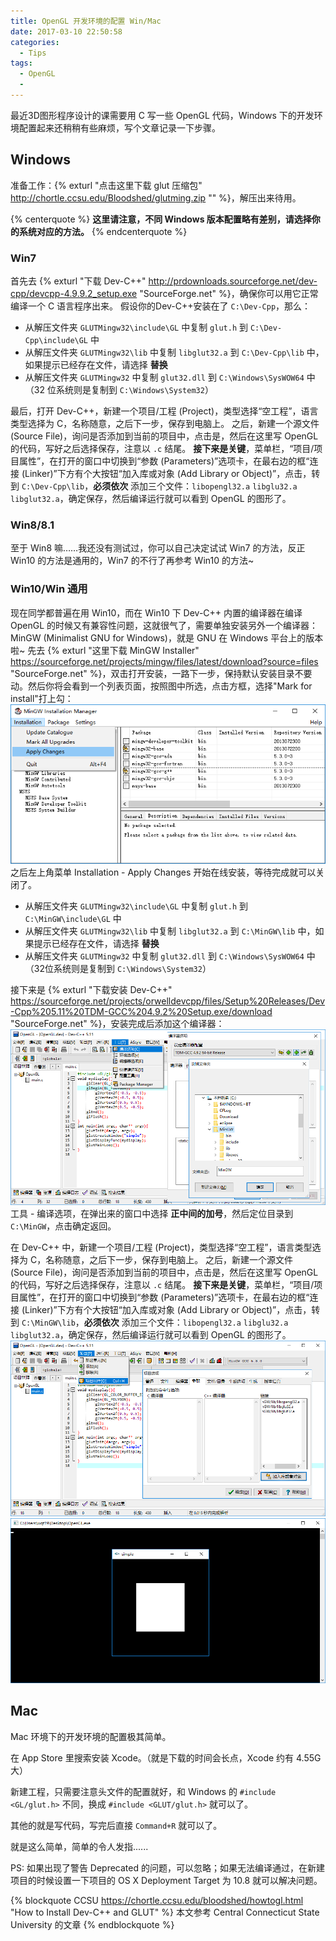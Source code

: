 ```yaml
---
title: OpenGL 开发环境的配置 Win/Mac
date: 2017-03-10 22:50:58
categories:
  - Tips
tags:
  - OpenGL
  -
---
```


最近3D图形程序设计的课需要用 C 写一些 OpenGL 代码，Windows 下的开发环境配置起来还稍稍有些麻烦，写个文章记录一下步骤。

## Windows

准备工作：{% exturl "点击这里下载 glut 压缩包" http://chortle.ccsu.edu/Bloodshed/glutming.zip "" %}，解压出来待用。

{% centerquote %}
**这里请注意，不同 Windows 版本配置略有差别，请选择你的系统对应的方法。**
{% endcenterquote %}
<!--more-->

### Win7

首先去 {% exturl "下载 Dev-C++" http://prdownloads.sourceforge.net/dev-cpp/devcpp-4.9.9.2_setup.exe "SourceForge.net" %}，确保你可以用它正常编译一个 C 语言程序出来。
假设你的Dev-C++安装在了 ``C:\Dev-Cpp``，那么：

* 从解压文件夹 ``GLUTMingw32\include\GL`` 中复制 ``glut.h`` 到 ``C:\Dev-Cpp\include\GL`` 中
* 从解压文件夹 ``GLUTMingw32\lib`` 中复制 ``libglut32.a`` 到 ``C:\Dev-Cpp\lib`` 中，如果提示已经存在文件，请选择 **替换**
* 从解压文件夹 ``GLUTMingw32`` 中复制 ``glut32.dll`` 到 ``C:\Windows\SysWOW64`` 中（32 位系统则是复制到 ``C:\Windows\System32``）

最后，打开 Dev-C++，新建一个项目/工程 (Project)，类型选择“空工程”，语言类型选择为 C，名称随意，之后下一步，保存到电脑上。
之后，新建一个源文件 (Source File)，询问是否添加到当前的项目中，点击是，然后在这里写 OpenGL 的代码，写好之后选择保存，注意以 ``.c`` 结尾。
**接下来是关键**，菜单栏，“项目/项目属性”，在打开的窗口中切换到“参数 (Parameters)”选项卡，在最右边的框“连接 (Linker)”下方有个大按钮“加入库或对象 (Add Library or Object)”，点击，转到 ``C:\Dev-Cpp\lib``，**必须依次** 添加三个文件：``libopengl32.a`` ``libglu32.a`` ``libglut32.a``，确定保存，然后编译运行就可以看到 OpenGL 的图形了。

### Win8/8.1

至于 Win8 嘛……我还没有测试过，你可以自己决定试试 Win7 的方法，反正 Win10 的方法是通用的，Win7 的不行了再参考 Win10 的方法~

### Win10/Win 通用

现在同学都普遍在用 Win10，而在 Win10 下 Dev-C++ 内置的编译器在编译 OpenGL 的时候又有兼容性问题，这就很气了，需要单独安装另外一个编译器：MinGW (Minimalist GNU for Windows)，就是 GNU 在 Windows 平台上的版本啦~
先去 {% exturl "这里下载 MinGW Installer" https://sourceforge.net/projects/mingw/files/latest/download?source=files "SourceForge.net" %}，双击打开安装，一路下一步，保持默认安装目录不要动。然后你将会看到一个列表页面，按照图中所选，点击方框，选择"Mark for install"打上勾：
![Mark](/uploads/2017/03/mingw-install.png)
之后左上角菜单 Installation - Apply Changes 开始在线安装，等待完成就可以关闭了。

* 从解压文件夹 ``GLUTMingw32\include\GL`` 中复制 ``glut.h`` 到 ``C:\MinGW\include\GL`` 中
* 从解压文件夹 ``GLUTMingw32\lib`` 中复制 ``libglut32.a`` 到 ``C:\MinGW\lib`` 中，如果提示已经存在文件，请选择 **替换**
* 从解压文件夹 ``GLUTMingw32`` 中复制 ``glut32.dll`` 到 ``C:\Windows\SysWOW64`` 中（32位系统则是复制到 ``C:\Windows\System32``）

接下来是 {% exturl "下载安装 Dev-C++" https://sourceforge.net/projects/orwelldevcpp/files/Setup%20Releases/Dev-Cpp%205.11%20TDM-GCC%204.9.2%20Setup.exe/download "SourceForge.net" %}，安装完成后添加这个编译器：
![AddCompiler](/uploads/2017/03/devc1.png)
工具 - 编译选项，在弹出来的窗口中选择 **正中间的加号**，然后定位目录到 ``C:\MinGW``，点击确定返回。

在 Dev-C++ 中，新建一个项目/工程 (Project)，类型选择“空工程”，语言类型选择为 C，名称随意，之后下一步，保存到电脑上。
之后，新建一个源文件 (Source File)，询问是否添加到当前的项目中，点击是，然后在这里写 OpenGL 的代码，写好之后选择保存，注意以 ``.c`` 结尾。
**接下来是关键**，菜单栏，“项目/项目属性”，在打开的窗口中切换到“参数 (Parameters)”选项卡，在最右边的框“连接 (Linker)”下方有个大按钮“加入库或对象 (Add Library or Object)”，点击，转到 ``C:\MinGW\lib``，**必须依次** 添加三个文件：``libopengl32.a`` ``libglu32.a`` ``libglut32.a``，确定保存，然后编译运行就可以看到 OpenGL 的图形了。
![Link](/uploads/2017/03/devc2.png)
![Example](/uploads/2017/03/OpenGL.png)

## Mac

Mac 环境下的开发环境的配置极其简单。

在 App Store 里搜索安装 Xcode。（就是下载的时间会长点，Xcode 约有 4.55G 大）

新建工程，只需要注意头文件的配置就好，和 Windows 的 ``#include <GL/glut.h>`` 不同，换成 ``#include <GLUT/glut.h>`` 就可以了。

其他的就是写代码，写完后直接 ``Command+R`` 就可以了。

就是这么简单，简单的令人发指......

PS: 如果出现了警告 Deprecated 的问题，可以忽略；如果无法编译通过，在新建项目的时候设置一下项目的 OS X Deployment Target 为 10.8 就可以解决问题。

{% blockquote CCSU https://chortle.ccsu.edu/bloodshed/howtogl.html "How to Install Dev-C++ and GLUT" %}
本文参考 Central Connecticut State University 的文章
{% endblockquote %}
